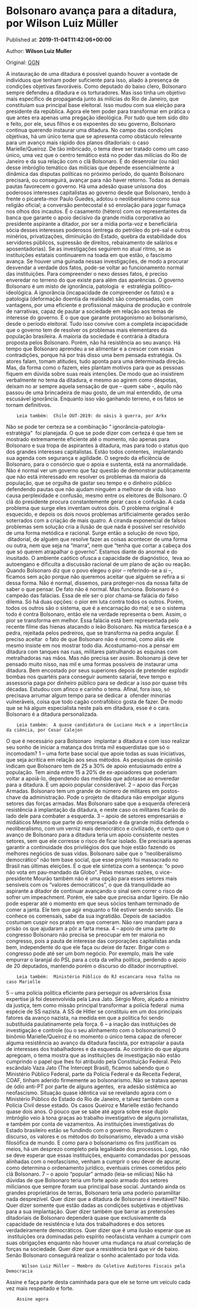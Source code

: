 
# Bolsonaro avança para a ditadura, por Wilson Luiz Müller

Published at: **2019-11-04T11:42:06+00:00**

Author: **Wilson Luiz Muller**

Original: [GGN](https://jornalggn.com.br/artigos/bolsonaro-avanca-para-a-ditadura-por-wilson-luiz-muller/)

A instauração de uma ditadura é possível quando houver a vontade de indivíduos que tenham poder suficiente para isso, aliado à presença de condições objetivas favoráveis.
Como deputado do baixo clero, Bolsonaro sempre defendeu a ditadura e os torturadores. Mas isso tinha um objetivo mais específico de propaganda junto às milícias do Rio de Janeiro, que constituíam sua principal base eleitoral. Isso mudou com sua eleição para presidente da república. Agora ele tem poder para transformar em prática o que antes era apenas uma pregação ideológica. Por tudo que tem sido dito e feito, por ele, seus filhos e os expoentes do seu governo, Bolsonaro continua querendo instaurar uma ditadura.
No campo das condições objetivas, há um único tema que se apresenta como obstáculo relevante para um avanço mais rápido dos planos ditadoriais: o caso Marielle/Queiroz. De tão imbricado, o tema deve ser tratado como um caso único, uma vez que o centro temático está no poder das milícias do Rio de Janeiro e da sua relação com o clã Bolsonaro. É do desenrolar (ou não) desse imbróglio temático das milícias que depende essencialmente a dinâmica das disputas políticas no próximo período, do quanto Bolsonaro precisará, ou conseguirá, avançar para não haver retorno.
Todas as demais pautas favorecem o governo. Há uma adesão quase uníssona dos poderosos interesses capitalistas ao governo desde que Bolsonaro, tendo à frente o picareta-mor Paulo Guedes, adotou o neoliberalismo como sua religião oficial; a conversão pentecostal é só enrolação para jogar fumaça nos olhos dos incautos. É o casamento (hétero) com os representantes da banca que garante o apoio decisivo da grande mídia corporativa ao presidente aspirante a ditador, por ser a mídia porta-voz e beneficiária sócia desses interesses poderosos (entrega do petróleo do pré-sal e outros minérios, privatizações, diminuição do Estado, quebra da estabilidade dos servidores públicos, supressão de direitos, rebaixamento de salários e aposentadorias).
Se as investigações seguirem no atual ritmo, se as instituições estatais continuarem na toada em que estão, o fascismo avança. Se houver uma guinada nessas investigações, de modo a procurar desvendar a verdade dos fatos, pode-se voltar ao funcionamento normal das instituições.
Para compreender o nexo desses fatos, é preciso enveredar no terreno do que existe para além das aparências. O governo Bolsonaro é um misto de ignorância, patologia  e  estratégia político-ideológica. A ignorância (incapacidade de compreender os fatos) e a patologia (deformação doentia da realidade) são compensadas, com vantagens, por uma eficiente e profissional máquina de produção e controle de narrativas, capaz de pautar a sociedade em relação aos temas de interesse do governo. É o que que garante protagonismo ao bolsonarismo, desde o período eleitoral. Tudo isso convive com a completa incapacidade que o governo tem de resolver os problemas mais elementares da população brasileira.
A maioria da sociedade é contrária à ditadura proposta pelos Bolsonaro. Porém, não há resistência ao seu avanço. Há tempo que Bolsonaro aprendeu a se alimentar e a crescer com essas contradições, porque há por trás disso uma bem pensada estratégia. Os atores falam, tomam atitudes, tudo aponta para uma determinada direção. Mas, da forma como o fazem, eles plantam motivos para que as pessoas fiquem em dúvida sobre suas reais intenções. De modo que ao insistirem verbalmente no tema da ditadura, e mesmo ao agirem como déspotas, deixam no ar sempre aquela sensação de que – quem sabe -, aquilo não passou de uma brincadeira de mau gosto, de um mal entendido, de uma escusável ignorância. Enquanto isso vão ganhando terreno, e os fatos se tornam definitivos.

        Leia também:  Chile OUT-2019: do oásis à guerra, por Arkx
      
Não se pode ter certeza se a combinação “ ignorância-patologia-estratégia”  foi planejada. O que se pode dizer com certeza é que tem se mostrado extremamente eficiente até o momento, não apenas para Bolsonaro e sua tropa de aspirantes à ditadura, mas para todo o status quo dos grandes interesses capitalistas. Estão todos contentes,  implantando sua agenda com segurança e agilidade.
O segredo da eficiência de Bolsonaro, para o consórcio que o apoia e sustenta, está na anormalidade. Não é normal ver um governo que faz questão de demonstrar publicamente que não está interessado em resolver os problemas da maioria da população, que se orgulha de gastar seu tempo e o dinheiro público defendendo pautas que não ajudam ninguém a melhorar de vida. Isso causa perplexidade e confusão, mesmo entre os eleitores de Bolsonaro.
O clã do presidente procura constantemente gerar caos e confusão. A cada problema que surge eles inventam outros dois. O problema original é esquecido, e depois os dois novos problemas artificialmente gerados serão soterrados com a criação de mais quatro. A ciranda exponencial de falsos problemas sem solução cria a ilusão de que nada é possível ser resolvido de uma forma metódica e racional. Surge então a solução de novo tipo,  ditadorial, de alguém que resolve fazer as coisas acontecer de uma forma ou outra, nem que seja na “marra”, nem que “tenha que cortar a cabeça dos que só querem atrapalhar o governo”.
Estamos diante do anormal e do inusitado. O ambiente caótico ofusca a capacidade de diagnóstico,  leva ao autoengano e dificulta a discussão racional de um plano de ação ou reação. Quando Bolsonaro diz que o povo elegeu o pior – referindo-se a si –, ficamos sem ação porque não queremos aceitar que alguém se refira a si dessa forma. Não é normal, dissemos, para proteger-nos da nossa falta de saber o que pensar. De fato não é normal. Mas funciona. Bolsonaro é o campeão das falácias. Essa de ele ser o pior chama-se falácia do falso dilema. Só há duas opções: o pior em luta contra todos os outros. Porém, todos os outros são o sistema, que é a encarnação do mal; e se o sistema todo é contra Bolsonaro, então ele na verdade representa o bem. Assim, o pior se transforma em melhor. Essa falácia está bem representada pelo recente filme das hienas atacando o leão Bolsonaro. Na mística farsesca é a pedra, rejeitada pelos pedreiros, que se transforma na pedra angular.
É preciso aceitar  o fato de que Bolsonaro não é normal, como aliás ele mesmo insiste em nos mostrar todo dia.
Acostumamo-nos a pensar em ditadura com tanques nas ruas, militares patrulhando as esquinas com metralhadoras nas mãos. Mas não precisa ser assim. Bolsonaro já deve ter pensado muito nisso, nas mil e uma formas possíveis de instaurar uma ditadura. Bem encostado por seus superiores depois de pretender explodir bombas nos quartéis para conseguir aumento salarial, teve tempo e assessoria paga por dinheiro público para se dedicar a isso por quase três décadas. Estudou com afinco e carinho o tema. Afinal, fora isso, só precisava arrumar algum tempo para se dedicar a  ofender minorias vulneráveis, coisa que todo cagão contrafóbico gosta de fazer. De modo que se há algum especialista neste país em ditadura, esse é o cara. Bolsonaro é a ditadura personalizada.

        Leia também:  A quase candidatura de Luciano Huck e a importância da ciência, por Cesar Calejon
      
O que é necessário para Bolsonaro  implantar a ditadura e com isso realizar seu sonho de iniciar a matança dos trinta mil esquerdistas que só o incomodam?
1 – uma forte base social que apoie todas as suas iniciativas, que seja acrítica em relação aos seus métodos.
As pesquisas de opinião indicam que Bolsonaro tem de 25 a 30% de apoio entusiasmado entre a população. Tem ainda entre 15 a 20% de ex-apoiadores que poderiam voltar a apoiá-lo, dependendo das medidas que adotasse ao enveredar para a ditadura. É um apoio popular considerável.
2 – apoio das Forças Armadas.
Bolsonaro tem um grande de número de militares em postos-chave da administração. Pode o projeto de ditadura não empolgar alguns setores das forças armadas. Mas Bolsonaro sabe que a esquerda oferecerá resistência à implantação da ditadura, e neste caso os militares ficarão do lado dele para combater a esquerda.
3 – apoio de setores empresariais e midiáticos
Mesmo que parte do empresariado e da grande mídia defenda o neoliberalismo, com um verniz mais democrático e civilizado, é certo que o avanço de Bolsonaro para a ditadura teria um apoio consistente nestes setores, sem que ele corresse o risco de ficar isolado. Ele precisaria apenas garantir a continuidade dos privilégios dos que hoje estão fazendo os melhores negócios de suas vidas. Bolsonaro sabe que o “neoliberalismo democrático” não tem base social, que esse projeto foi massacrado no Brasil nas últimas eleições. É o que ele sintetiza com a sentença: “o povo não vota em pau-mandado da Globo”. Pelas mesmas razões, o vice-presidente Mourão também não é uma opção para esses setores mais sensíveis com os “valores democráticos”, o que dá tranquilidade ao aspirante a ditador de continuar avançando o sinal sem correr o risco de sofrer um impeachment. Porém, ele sabe que precisa andar ligeiro. Ele não pode esperar até o momento em que seus sócios tenham terminado de comer a janta. Ele tem que agir enquanto o filé estiver sendo servido. Ele conhece os comensais, sabe da sua ingratidão. Depois de saciados costumam cuspir nos pratos em que comeram. Não raro mandam para a prisão os que ajudaram a pôr a farta mesa.
4 – apoio de uma parte do congresso
Bolsonaro não precisa se preocupar em ter maioria no congresso, pois a pauta de interesse das corporações capitalistas anda bem, independente do que ele faça ou deixe de fazer. Brigar com o congresso pode até ser um bom negócio. Por exemplo, mais lhe vale empurrar o laranjal do PSL para a cota da velha política, perdendo o apoio de 20 deputados, mantendo porém o discurso do ditador incorruptível.

        Leia também:  Ministério Público do RJ escancara nova falha no caso Marielle
      
5 – uma polícia política eficiente para perseguir os adversários
Essa expertise já foi desenvolvida pela Lava Jato. Sérgio Moro, alçado a ministro da justiça, tem como missão principal transformar a polícia federal  numa espécie de SS nazista. A SS de Hitler se constituiu em um dos principais fatores da avanço nazista, na medida em que a política foi sendo substituída paulatinamente pela força.
6 – a inação das instituições de investigação e controle (ou o seu alinhamento com o bolsonarismo)
O binômio Marielle/Queiroz é no momento o único tema capaz de oferecer alguma resistência ao avanço da ditadura fascista, por extrapolar a pauta de interesses dos trabalhadores e da esquerda. Ao contrário do que alguns apregoam, o tema mostra que as instituições de investigação não estão cumprindo o papel que lhes foi atribuído pela Constituição Federal. Pelo escândalo Vaza Jato (The Intercept Brasil), ficamos sabendo que o Ministério Público Federal, parte da Polícia Federal e da Receita Federal, COAF, tinham aderido firmemente ao bolsonarismo. Não se tratava apenas de ódio anti-PT por parte de alguns agentes,  era adesão sistêmica ao neofascismo. Situação quase idêntica vai se revelando agora com o Ministério Público do Estado do Rio de Janeiro, e talvez também com a Polícia Civil desse estado. Os casos Queiroz e Marielle estão fechando quase dois anos. O pouco que se sabe até agora sobre esse duplo imbróglio veio à tona graças ao trabalho investigativo de alguns jornalistas, e também por conta de vazamentos. As instituições investigativas do Estado brasileiro estão se fundindo com o governo. Reproduzem o discurso, os valores e os métodos do bolsonarismo, elevado a uma visão filosófica de mundo. E como para o bolsonarismo os fins justificam os meios, há um desprezo completo pela legalidade dos processos. Logo, não se deve esperar que essas instituições, enquanto comandadas por pessoas alinhadas com o neofascismo, venham a cumprir o seu dever de apurar, como determina o ordenamento jurídico, eventuais crimes cometidos pelo clã Bolsonaro.
7 – o apoio “popular” armado (leia-se milícias)
Não há dúvidas de que Bolsonaro teria um forte apoio armado dos setores milicianos que sempre foram sua principal base social. Juntando ainda os grandes proprietários de terras, Bolsonaro teria uma poderio paramilitar nada desprezível.
Quer dizer que a ditadura de Bolsonaro é inevitável? Não. Quer dizer somente que estão dadas as condições subjetivas e objetivas para a sua implantação. Quer dizer também que barrar as pretensões ditadoriais de Bolsonaro dependerá quase que exclusivamente da capacidade de resistência e luta dos trabalhadores e dos setores verdadeiramente democráticos. Quer dizer que é uma ilusão esperar que as  instituições ora dominadas pelo espírito neofascista venham a cumprir com suas obrigações enquanto não houver uma mudança na atual correlação de forças na sociedade. Quer dizer que a resistência terá que vir de baixo. Senão Bolsonaro conseguirá realizar o sonho acalentado por toda vida.

        
          Wilson Luiz Müller – Membro do Coletivo Auditores Fiscais pela Democracia
        
      
Assine e faça parte desta caminhada para que ele se torne um veículo cada vez mais respeitado e forte.

        Assine agora
      
